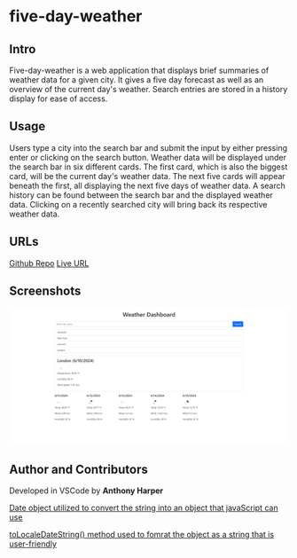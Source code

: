 # five-day-weather

## Intro

Five-day-weather is a web application that displays brief summaries of weather data for a given city. It gives a five day forecast as well as an overview of the current day's weather. Search entries are stored in a history display for ease of access.

## Usage
Users type a city into the search bar and submit the input by either pressing enter or clicking on the search button. Weather data will be displayed under the search bar in six different cards. The first card, which is also the biggest card, will be the current day's weather data. The next five cards will appear beneath the first, all displaying the next five days of weather data. A search history can be found between the search bar and the displayed weather data. Clicking on a recently searched city will bring back its respective weather data.

## URLs
[Github Repo](https://github.com/aharper2568/five-day-weather)
[Live URL](https://aharper2568.github.io/five-day-weather/)

## Screenshots
![Screenshot of five-day weather forecast with different cities in search history](./assets/images/Weather-Dashboard.png)

## Author and Contributors
Developed in VSCode by **Anthony Harper**

[Date object utilized to convert the string into an object that javaScript can use](https://developer.mozilla.org/en-US/docs/Web/JavaScript/Reference/Global_Objects/Date)

[toLocaleDateString() method used to fomrat the object as a string that is user-friendly](https://developer.mozilla.org/en-US/docs/Web/JavaScript/Reference/Global_Objects/Date/toLocaleDateString)

